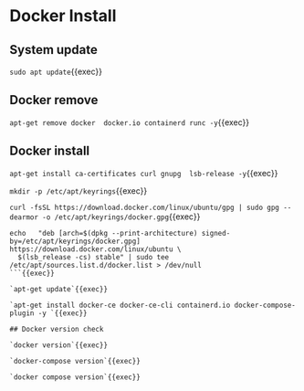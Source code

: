 
# Docker Install


## System update

`sudo apt update`{{exec}}

## Docker remove

`apt-get remove docker  docker.io containerd runc -y`{{exec}}

## Docker install

`apt-get install ca-certificates curl gnupg  lsb-release -y`{{exec}}

`mkdir -p /etc/apt/keyrings`{{exec}}

`curl -fsSL https://download.docker.com/linux/ubuntu/gpg | sudo gpg --dearmor -o /etc/apt/keyrings/docker.gpg`{{exec}}

```
echo   "deb [arch=$(dpkg --print-architecture) signed-by=/etc/apt/keyrings/docker.gpg] https://download.docker.com/linux/ubuntu \
  $(lsb_release -cs) stable" | sudo tee /etc/apt/sources.list.d/docker.list > /dev/null
```{{exec}}

`apt-get update`{{exec}}

`apt-get install docker-ce docker-ce-cli containerd.io docker-compose-plugin -y `{{exec}}

## Docker version check

`docker version`{{exec}}

`docker-compose version`{{exec}}

`docker compose version`{{exec}}
